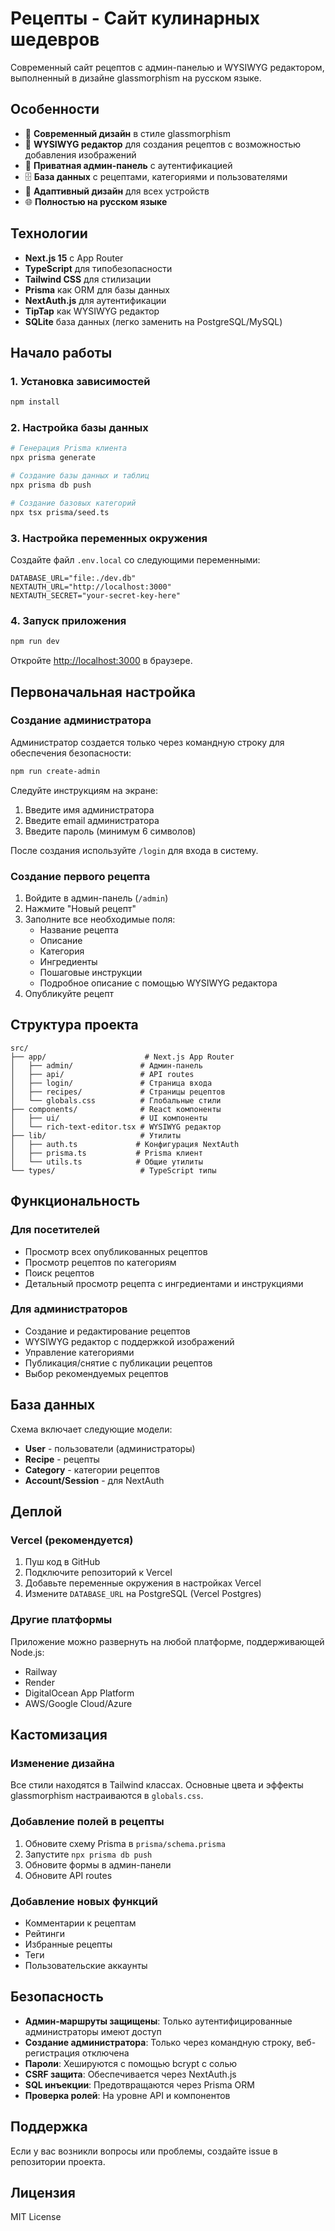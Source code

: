 # Рецепты - Сайт кулинарных шедевров

Современный сайт рецептов с админ-панелью и WYSIWYG редактором, выполненный в дизайне glassmorphism на русском языке.

## Особенности

- 🎨 **Современный дизайн** в стиле glassmorphism
- 📝 **WYSIWYG редактор** для создания рецептов с возможностью добавления изображений
- 🔐 **Приватная админ-панель** с аутентификацией
- 🗄️ **База данных** с рецептами, категориями и пользователями
- 📱 **Адаптивный дизайн** для всех устройств
- 🌐 **Полностью на русском языке**

## Технологии

- **Next.js 15** с App Router
- **TypeScript** для типобезопасности
- **Tailwind CSS** для стилизации
- **Prisma** как ORM для базы данных
- **NextAuth.js** для аутентификации
- **TipTap** как WYSIWYG редактор
- **SQLite** база данных (легко заменить на PostgreSQL/MySQL)

## Начало работы

### 1. Установка зависимостей

```bash
npm install
```

### 2. Настройка базы данных

```bash
# Генерация Prisma клиента
npx prisma generate

# Создание базы данных и таблиц
npx prisma db push

# Создание базовых категорий
npx tsx prisma/seed.ts
```

### 3. Настройка переменных окружения

Создайте файл `.env.local` со следующими переменными:

```env
DATABASE_URL="file:./dev.db"
NEXTAUTH_URL="http://localhost:3000"
NEXTAUTH_SECRET="your-secret-key-here"
```

### 4. Запуск приложения

```bash
npm run dev
```

Откройте [http://localhost:3000](http://localhost:3000) в браузере.

## Первоначальная настройка

### Создание администратора

Администратор создается только через командную строку для обеспечения безопасности:

```bash
npm run create-admin
```

Следуйте инструкциям на экране:

1. Введите имя администратора
2. Введите email администратора
3. Введите пароль (минимум 6 символов)

После создания используйте `/login` для входа в систему.

### Создание первого рецепта

1. Войдите в админ-панель (`/admin`)
2. Нажмите "Новый рецепт"
3. Заполните все необходимые поля:
   - Название рецепта
   - Описание
   - Категория
   - Ингредиенты
   - Пошаговые инструкции
   - Подробное описание с помощью WYSIWYG редактора
4. Опубликуйте рецепт

## Структура проекта

```
src/
├── app/                      # Next.js App Router
│   ├── admin/               # Админ-панель
│   ├── api/                 # API routes
│   ├── login/               # Страница входа
│   ├── recipes/             # Страницы рецептов
│   └── globals.css          # Глобальные стили
├── components/              # React компоненты
│   ├── ui/                  # UI компоненты
│   └── rich-text-editor.tsx # WYSIWYG редактор
├── lib/                     # Утилиты
│   ├── auth.ts             # Конфигурация NextAuth
│   ├── prisma.ts           # Prisma клиент
│   └── utils.ts            # Общие утилиты
└── types/                   # TypeScript типы
```

## Функциональность

### Для посетителей

- Просмотр всех опубликованных рецептов
- Просмотр рецептов по категориям
- Поиск рецептов
- Детальный просмотр рецепта с ингредиентами и инструкциями

### Для администраторов

- Создание и редактирование рецептов
- WYSIWYG редактор с поддержкой изображений
- Управление категориями
- Публикация/снятие с публикации рецептов
- Выбор рекомендуемых рецептов

## База данных

Схема включает следующие модели:

- **User** - пользователи (администраторы)
- **Recipe** - рецепты
- **Category** - категории рецептов
- **Account/Session** - для NextAuth

## Деплой

### Vercel (рекомендуется)

1. Пуш код в GitHub
2. Подключите репозиторий к Vercel
3. Добавьте переменные окружения в настройках Vercel
4. Измените `DATABASE_URL` на PostgreSQL (Vercel Postgres)

### Другие платформы

Приложение можно развернуть на любой платформе, поддерживающей Node.js:

- Railway
- Render
- DigitalOcean App Platform
- AWS/Google Cloud/Azure

## Кастомизация

### Изменение дизайна

Все стили находятся в Tailwind классах. Основные цвета и эффекты glassmorphism настраиваются в `globals.css`.

### Добавление полей в рецепты

1. Обновите схему Prisma в `prisma/schema.prisma`
2. Запустите `npx prisma db push`
3. Обновите формы в админ-панели
4. Обновите API routes

### Добавление новых функций

- Комментарии к рецептам
- Рейтинги
- Избранные рецепты
- Теги
- Пользовательские аккаунты

## Безопасность

- **Админ-маршруты защищены**: Только аутентифицированные администраторы имеют доступ
- **Создание администратора**: Только через командную строку, веб-регистрация отключена
- **Пароли**: Хешируются с помощью bcrypt с солью
- **CSRF защита**: Обеспечивается через NextAuth.js
- **SQL инъекции**: Предотвращаются через Prisma ORM
- **Проверка ролей**: На уровне API и компонентов

## Поддержка

Если у вас возникли вопросы или проблемы, создайте issue в репозитории проекта.

## Лицензия

MIT License
